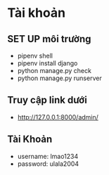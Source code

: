 # Tài khoản

## SET UP môi trường

- pipenv shell
- pipenv install django
- python manage.py check
- python manage.py runserver

## Truy cập link dưới
- http://127.0.0.1:8000/admin/

## Tài Khoản
- username: lmao1234
- password: ulala2004


